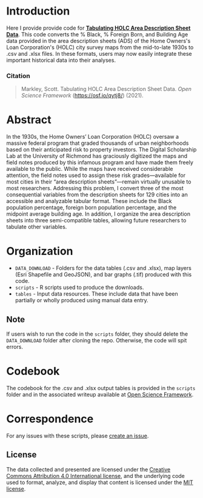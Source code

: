 # Introduction
Here I provide provide code for [**Tabulating HOLC Area Description Sheet Data**](https://osf.io/qytj8/). This code converts the % Black, % Foreign Born, and Building Age data provided in the area description sheets (ADS) of the Home Owners's Loan Corporation's (HOLC) city survey maps from the mid-to-late 1930s to .csv and .xlsx files. In these formats, users may now easily integrate these important historical data into their analyses.

### Citation
> Markley, Scott. Tabulating HOLC Area Description Sheet Data. *Open Science Framework* (https://osf.io/qytj8/) (2021).

# Abstract
In the 1930s, the Home Owners’ Loan Corporation (HOLC) oversaw a massive federal program that graded thousands of urban neighborhoods based on their anticipated risk to property investors. The Digital Scholarship Lab at the University of Richmond has graciously digitized the maps and field notes produced by this infamous program and have made them freely available to the public. While the maps have received considerable attention, the field notes used to assign these risk grades—available for most cities in their “area description sheets”—remain virtually unusable to most researchers. Addressing this problem, I convert three of the most consequential variables from the description sheets for 129 cities into an accessible and analyzable tabular format. These include the Black population percentage, foreign born population percentage, and the midpoint average building age. In addition, I organize the area description sheets into three semi-compatible tables, allowing future researchers to tabulate other variables.

# Organization
- `DATA_DOWNLOAD` - Folders for the data tables (.csv and .xlsx), map layers (Esri Shapefile and GeoJSON), and bar graphs (.tif) produced with this code.
- `scripts` - R scripts used to produce the downloads.
- `tables` - Input data resources. These include data that have been partially or wholly produced using manual data entry.

## Note
If users wish to run the code in the `scripts` folder, they should delete the `DATA_DOWNLOAD` folder after cloning the repo. Otherwise, the code will spit errors.

# Codebook
The codebook for the .csv and .xlsx output tables is provided in the `scripts` folder and in the associated writeup available at [Open Science Framework](https://osf.io/qytj8/).

# Correspondence
For any issues with these scripts, please [create an issue](https://github.com/snmarkley1/HOLC_ADS/issues).

## License
The data collected and presented are licensed under the [Creative Commons Attribution 4.0 International license](https://creativecommons.org/licenses/by/4.0/), and the underlying code used to format, analyze, and display that content is licensed under the [MIT license](http://opensource.org/licenses/mit-license.php).
